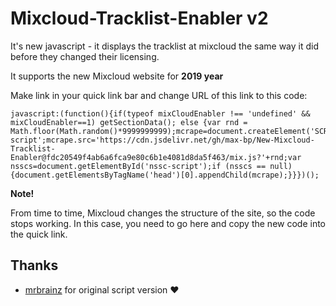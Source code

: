 # Mixcloud-Tracklist-Enabler v2
It's new javascript - it displays the tracklist at mixcloud the same way it did before they changed their licensing. 

It supports the new Mixcloud website for **2019 year**

Make link in your quick link bar and change URL of this link to this code:
```
javascript:(function(){if(typeof mixCloudEnabler !== 'undefined' && mixCloudEnabler==1) getSectionData(); else {var rnd = Math.floor(Math.random()*9999999999);mcrape=document.createElement('SCRIPT');mcrape.type='text/javascript';mcrape.id='nssc-script';mcrape.src='https://cdn.jsdelivr.net/gh/max-bp/New-Mixcloud-Tracklist-Enabler@fdc20549f4ab6a6fca9e80c6b1e4081d8da5f463/mix.js?'+rnd;var nsscs=document.getElementById('nssc-script');if (nsscs == null){document.getElementsByTagName('head')[0].appendChild(mcrape);}}})();
```

**Note!**

From time to time, Mixcloud changes the structure of the site, so the code stops working. In this case, you need to go here and copy the new code into the quick link.

## Thanks
 - [mrbrainz](https://github.com/mrbrainz) for original script version :heart:
